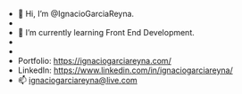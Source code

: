 - 👋 Hi, I’m @IgnacioGarciaReyna.
- 
- 🌱 I’m currently learning Front End Development.
-
- 
- Portfolio: https://ignaciogarciareyna.com/
- LinkedIn: https://www.linkedin.com/in/ignaciogarciareyna/
- 📫 ignaciogarciareyna@live.com

<!---
IgnacioGarciaReyna/IgnacioGarciaReyna is a ✨ special ✨ repository because its `README.md` (this file) appears on your GitHub profile.
You can click the Preview link to take a look at your changes.
--->
